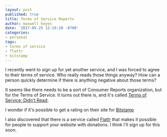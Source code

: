 ```yaml
---
layout: post
published: true
title: Terms of Service Reports
author: maxwell keyes
date: '2017-05-25 12:19:20 -0700'
categories:
- personal
tags:
- terms of service
- flattr
- bitstamp
---
```


I recently went to sign up for yet another service, and I was forced to agree to their terms of service. Who really
reads those things anyway? How can a person quickly determine if there is anything negative about those terms?

It seems like there needs to be a sort of Consumer Reports organization, but for the Terms of Service. It turns out
there is, and it's called [Terms of Service; Didn't Read;](https://tosdr.org/about.html)

I wonder if it's possible to get a rating on their site for [Bitstamp](https://www.bitstamp.net/terms-of-use/)

I also discovered that there is a service called [Flattr](https://flattr.com/) that makes it possible for people to
support your website with donations. I think I'll sign up for this soon.
